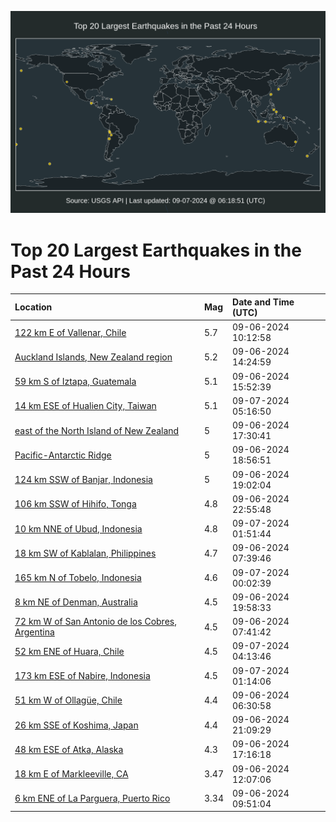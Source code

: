![Map](./map.png)

# Top 20 Largest Earthquakes in the Past 24 Hours

| Location | Mag | Date and Time (UTC) |
|:---|:---|:---|
| [122 km E of Vallenar, Chile](https://earthquake.usgs.gov/earthquakes/eventpage/us6000nq0y) | 5.7 | 09-06-2024 10:12:58 |
| [Auckland Islands, New Zealand region](https://earthquake.usgs.gov/earthquakes/eventpage/us6000nq21) | 5.2 | 09-06-2024 14:24:59 |
| [59 km S of Iztapa, Guatemala](https://earthquake.usgs.gov/earthquakes/eventpage/us6000nq33) | 5.1 | 09-06-2024 15:52:39 |
| [14 km ESE of Hualien City, Taiwan](https://earthquake.usgs.gov/earthquakes/eventpage/us6000nq8y) | 5.1 | 09-07-2024 05:16:50 |
| [east of the North Island of New Zealand](https://earthquake.usgs.gov/earthquakes/eventpage/us6000nq4k) | 5 | 09-06-2024 17:30:41 |
| [Pacific-Antarctic Ridge](https://earthquake.usgs.gov/earthquakes/eventpage/us6000nq5l) | 5 | 09-06-2024 18:56:51 |
| [124 km SSW of Banjar, Indonesia](https://earthquake.usgs.gov/earthquakes/eventpage/us6000nq5j) | 5 | 09-06-2024 19:02:04 |
| [106 km SSW of Hihifo, Tonga](https://earthquake.usgs.gov/earthquakes/eventpage/us6000nq7v) | 4.8 | 09-06-2024 22:55:48 |
| [10 km NNE of Ubud, Indonesia](https://earthquake.usgs.gov/earthquakes/eventpage/us6000nq8g) | 4.8 | 09-07-2024 01:51:44 |
| [18 km SW of Kablalan, Philippines](https://earthquake.usgs.gov/earthquakes/eventpage/us6000nq0g) | 4.7 | 09-06-2024 07:39:46 |
| [165 km N of Tobelo, Indonesia](https://earthquake.usgs.gov/earthquakes/eventpage/us6000nq82) | 4.6 | 09-07-2024 00:02:39 |
| [8 km NE of Denman, Australia](https://earthquake.usgs.gov/earthquakes/eventpage/us6000nq6h) | 4.5 | 09-06-2024 19:58:33 |
| [72 km W of San Antonio de los Cobres, Argentina](https://earthquake.usgs.gov/earthquakes/eventpage/us6000nq0d) | 4.5 | 09-06-2024 07:41:42 |
| [52 km ENE of Huara, Chile](https://earthquake.usgs.gov/earthquakes/eventpage/us6000nq8t) | 4.5 | 09-07-2024 04:13:46 |
| [173 km ESE of Nabire, Indonesia](https://earthquake.usgs.gov/earthquakes/eventpage/us6000nq8b) | 4.5 | 09-07-2024 01:14:06 |
| [51 km W of Ollagüe, Chile](https://earthquake.usgs.gov/earthquakes/eventpage/us6000nq08) | 4.4 | 09-06-2024 06:30:58 |
| [26 km SSE of Koshima, Japan](https://earthquake.usgs.gov/earthquakes/eventpage/us6000nq7k) | 4.4 | 09-06-2024 21:09:29 |
| [48 km ESE of Atka, Alaska](https://earthquake.usgs.gov/earthquakes/eventpage/us6000nq4h) | 4.3 | 09-06-2024 17:16:18 |
| [18 km E of Markleeville, CA](https://earthquake.usgs.gov/earthquakes/eventpage/nc75058116) | 3.47 | 09-06-2024 12:07:06 |
| [6 km ENE of La Parguera, Puerto Rico](https://earthquake.usgs.gov/earthquakes/eventpage/pr2024250001) | 3.34 | 09-06-2024 09:51:04 |
